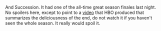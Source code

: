 And Succession. It had one of the all-time great season finales last night. No spoilers here, except to point to a <a href="https://www.youtube.com/watch?v=fJ9E1eBLqWc">video</a> that HBO produced that summarizes the deliciousness of the end, do not watch it if you haven't seen the whole season. It really would spoil it.  
